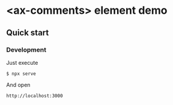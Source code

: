 # &lt;ax-comments&gt; element demo

## Quick start
### Development

Just execute
```console
$ npx serve
```
And open
```
http://localhost:3000
```